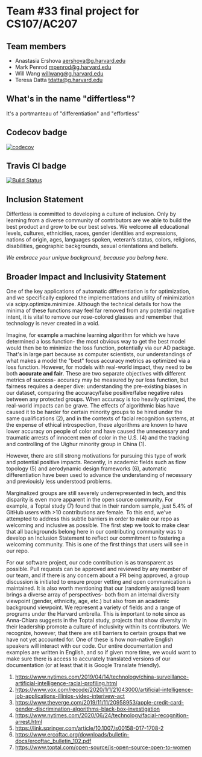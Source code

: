 # Team #33 final project for CS107/AC207

## Team members

* Anastasia Ershova aershova@g.harvard.edu
* Mark Penrod mpenrod@g.harvard.edu
* Will Wang willwang@g.harvard.edu
* Teresa Datta tdatta@g.harvard.edu

## What's in the name "differtless"?

It's a portmanteau of "differentiation" and "effortless"

## Codecov badge

[![codecov](https://codecov.io/gh/differtless/cs107-FinalProject/branch/master/graph/badge.svg?token=AN6QT71WV9)](https://codecov.io/gh/differtless/cs107-FinalProject)

## Travis CI badge

[![Build Status](https://travis-ci.com/differtless/cs107-FinalProject.svg?token=ZrM8oyab1Y4rgKUpwoqF&branch=master)](https://travis-ci.com/differtless/cs107-FinalProject)

## Inclusion Statement 
Differtless is committed to developing a culture of inclusion. Only by learning from a diverse community of contributors are we able to build the best product and grow to be our best selves. We welcome all educational levels, cultures, ethnicities, races, gender identities and expressions, nations of origin, ages, languages spoken, veteran’s status, colors, religions, disabilities, geographic backgrounds, sexual orientations and beliefs.

*We embrace your unique background, because you belong here.*

## Broader Impact and Inclusivity Statement

One of the key applications of automatic differentiation is for optimization, and we specifically explored the implementations and utility of minimization via scipy.optimize.minimize. Although the technical details for how the minima of these functions may feel far removed from any potential negative intent, it is vital to remove our rose-colored glasses and remember that technology is never created in a void. 

Imagine, for example a machine learning algorithm for which we have determined a loss function- the most obvious way to get the best model would then be to minimize the loss function, potentially via our AD package. That's in large part because as computer scientists, our understandings of what makes a model the "best" focus accuracy metrics as optimized via a loss function. However, for models with real-world impact, they need to be both **accurate and fair**. These are two separate objectives with different metrics of success- accuracy may be measured by our loss function, but fairness requires a deeper dive:  understanding the pre-existing biases in our dataset, comparing the accuracy/false positive/false negative rates between any protected groups. 
When accuracy is too heavily optimized, the real-world impacts can be grave. The effects of algorithmic bias have caused it to be harder for certain minority groups to be hired under the same qualifications (2), and in the contexts of facial recognition systems, at the expense of ethical introspection, these algorithms are known to have lower accuracy on people of color and have caused the unnecessary and traumatic arrests of innocent men of color in the U.S. (4) and the tracking and controlling of the Uighur minority group in China (1).

However, there are still strong motivations for pursuing this type of work and potential positive impacts. Recently, in academic fields such as flow topology (5) and aerodynamic design frameworks (6), automatic differentiation have been used to advance the understanding of necessary and previouisly less understood problems.

Marginalized groups are still severely underrepresented in tech, and this disparity is even more apparent in the open source community. 
For example, a Toptal study (7) found that in their random sample, just 5.4% of GitHub users with >10 contributions are female.
To this end, we've attempted to address this subtle barriers in order to make our repo as welcoming and inclusive as possible. The first step we took to make clear that all backgrounds belong here in our contributing community was to develop an Inclusion Statement to reflect our commitment to fostering a welcoming community. This is one of the first things that users will see in our repo. 

For our software project, our code contribution is as transparent as possible. Pull requests can be approved and reviewed by any member of our team, and if there is any concern about a PR being approved, a group discussion is initiated to ensure proper vetting and open communication is maintained. 
It is also worth mentioning that our (randomly assigned) team brings a diverse array of perspectives- both from an internal diversity viewpoint (gender, ethnicity, age, etc.) but also from an academic background viewpoint. We represent a variety of fields and a range of programs under the Harvard umbrella.
This is important to note since as Anna-Chiara suggests in the Toptal study, projects that show diversity in their leadership promote a culture of inclusivity within its contributors. 
We recognize, however, that there are still barriers to certain groups that we have not yet accounted for. One of these is how non-native English speakers will interact with our code. Our entire documentation and examples are written in English, and so if given more time, we would want to make sure there is access to accurately translated versions of our documentation (or at least that it is Google Translate friendly).



1. https://www.nytimes.com/2019/04/14/technology/china-surveillance-artificial-intelligence-racial-profiling.html
2. https://www.vox.com/recode/2020/1/1/21043000/artificial-intelligence-job-applications-illinios-video-interivew-act
3. https://www.theverge.com/2019/11/11/20958953/apple-credit-card-gender-discrimination-algorithms-black-box-investigation
4. https://www.nytimes.com/2020/06/24/technology/facial-recognition-arrest.html
5. https://link.springer.com/article/10.1007/s00158-017-1708-2
6. https://www.ercoftac.org/downloads/bulletin-docs/ercoftac_bulletin_102.pdf 
7. https://www.toptal.com/open-source/is-open-source-open-to-women 